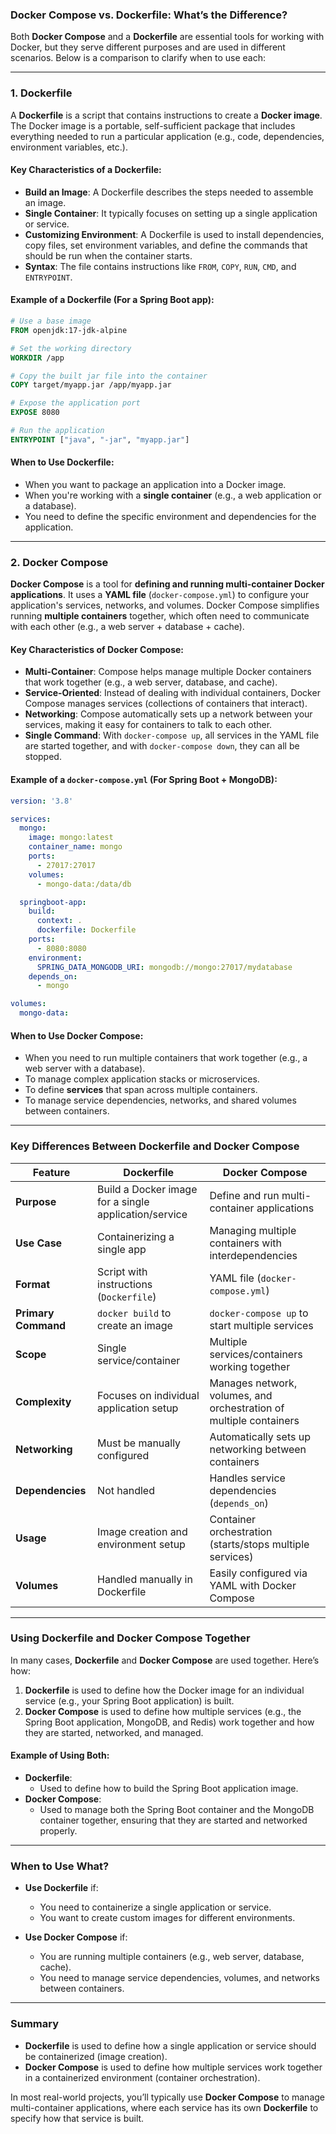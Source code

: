 ### **Docker Compose vs. Dockerfile: What’s the Difference?**

Both **Docker Compose** and a **Dockerfile** are essential tools for working with Docker, but they serve different purposes and are used in different scenarios. Below is a comparison to clarify when to use each:

---

### **1. Dockerfile**

A **Dockerfile** is a script that contains instructions to create a **Docker image**. The Docker image is a portable, self-sufficient package that includes everything needed to run a particular application (e.g., code, dependencies, environment variables, etc.).

#### **Key Characteristics of a Dockerfile:**
- **Build an Image**: A Dockerfile describes the steps needed to assemble an image.
- **Single Container**: It typically focuses on setting up a single application or service.
- **Customizing Environment**: A Dockerfile is used to install dependencies, copy files, set environment variables, and define the commands that should be run when the container starts.
- **Syntax**: The file contains instructions like `FROM`, `COPY`, `RUN`, `CMD`, and `ENTRYPOINT`.

#### **Example of a Dockerfile (For a Spring Boot app)**:
```Dockerfile
# Use a base image
FROM openjdk:17-jdk-alpine

# Set the working directory
WORKDIR /app

# Copy the built jar file into the container
COPY target/myapp.jar /app/myapp.jar

# Expose the application port
EXPOSE 8080

# Run the application
ENTRYPOINT ["java", "-jar", "myapp.jar"]
```

#### **When to Use Dockerfile**:
- When you want to package an application into a Docker image.
- When you're working with a **single container** (e.g., a web application or a database).
- You need to define the specific environment and dependencies for the application.

---

### **2. Docker Compose**

**Docker Compose** is a tool for **defining and running multi-container Docker applications**. It uses a **YAML file** (`docker-compose.yml`) to configure your application's services, networks, and volumes. Docker Compose simplifies running **multiple containers** together, which often need to communicate with each other (e.g., a web server + database + cache).

#### **Key Characteristics of Docker Compose:**
- **Multi-Container**: Compose helps manage multiple Docker containers that work together (e.g., a web server, database, and cache).
- **Service-Oriented**: Instead of dealing with individual containers, Docker Compose manages services (collections of containers that interact).
- **Networking**: Compose automatically sets up a network between your services, making it easy for containers to talk to each other.
- **Single Command**: With `docker-compose up`, all services in the YAML file are started together, and with `docker-compose down`, they can all be stopped.
  
#### **Example of a `docker-compose.yml` (For Spring Boot + MongoDB)**:
```yaml
version: '3.8'

services:
  mongo:
    image: mongo:latest
    container_name: mongo
    ports:
      - 27017:27017
    volumes:
      - mongo-data:/data/db

  springboot-app:
    build:
      context: .
      dockerfile: Dockerfile
    ports:
      - 8080:8080
    environment:
      SPRING_DATA_MONGODB_URI: mongodb://mongo:27017/mydatabase
    depends_on:
      - mongo

volumes:
  mongo-data:
```

#### **When to Use Docker Compose**:
- When you need to run multiple containers that work together (e.g., a web server with a database).
- To manage complex application stacks or microservices.
- To define **services** that span across multiple containers.
- To manage service dependencies, networks, and shared volumes between containers.

---

### **Key Differences Between Dockerfile and Docker Compose**

| **Feature**         | **Dockerfile**                                        | **Docker Compose**                                                 |
| ------------------- | ----------------------------------------------------- | ------------------------------------------------------------------ |
| **Purpose**         | Build a Docker image for a single application/service | Define and run multi-container applications                        |
| **Use Case**        | Containerizing a single app                           | Managing multiple containers with interdependencies                |
| **Format**          | Script with instructions (`Dockerfile`)               | YAML file (`docker-compose.yml`)                                   |
| **Primary Command** | `docker build` to create an image                     | `docker-compose up` to start multiple services                     |
| **Scope**           | Single service/container                              | Multiple services/containers working together                      |
| **Complexity**      | Focuses on individual application setup               | Manages network, volumes, and orchestration of multiple containers |
| **Networking**      | Must be manually configured                           | Automatically sets up networking between containers                |
| **Dependencies**    | Not handled                                           | Handles service dependencies (`depends_on`)                        |
| **Usage**           | Image creation and environment setup                  | Container orchestration (starts/stops multiple services)           |
| **Volumes**         | Handled manually in Dockerfile                        | Easily configured via YAML with Docker Compose                     |

---

### **Using Dockerfile and Docker Compose Together**

In many cases, **Dockerfile** and **Docker Compose** are used together. Here’s how:

1. **Dockerfile** is used to define how the Docker image for an individual service (e.g., your Spring Boot application) is built.
2. **Docker Compose** is used to define how multiple services (e.g., the Spring Boot application, MongoDB, and Redis) work together and how they are started, networked, and managed.

#### **Example of Using Both**:
- **Dockerfile**:
  - Used to define how to build the Spring Boot application image.
- **Docker Compose**:
  - Used to manage both the Spring Boot container and the MongoDB container together, ensuring that they are started and networked properly.

---

### **When to Use What?**
- **Use Dockerfile** if:
  - You need to containerize a single application or service.
  - You want to create custom images for different environments.

- **Use Docker Compose** if:
  - You are running multiple containers (e.g., web server, database, cache).
  - You need to manage service dependencies, volumes, and networks between containers.

---

### **Summary**

- **Dockerfile** is used to define how a single application or service should be containerized (image creation).
- **Docker Compose** is used to define how multiple services work together in a containerized environment (container orchestration).

In most real-world projects, you’ll typically use **Docker Compose** to manage multi-container applications, where each service has its own **Dockerfile** to specify how that service is built.